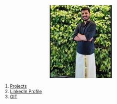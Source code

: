 <center><img src="/images/my_pic.jpg" alt="Avatar" style="width:200px"></center> 

1. <a href="https://docs.google.com/spreadsheets/d/1tHFYnNZkA8kO0w2tk10G_c88rnqVLbw9hhaiSz2tGc8/edit?usp=sharing">Projects</a><br>
2. <a href="https://www.linkedin.com/in/keyur-talathi-a64227120">LinkedIn Profile</a> <br>
3. <a href="https://github.com/keyurtalathi?tab=repositories">GIT</a>
